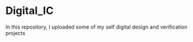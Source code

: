 # Digital_IC
In this repository, I uploaded some of my self digital design and verification projects 
